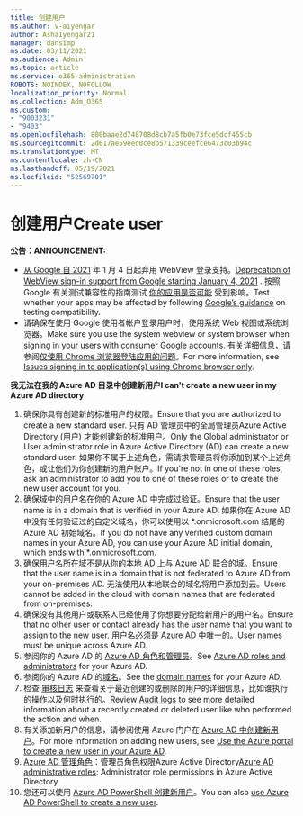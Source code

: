 ```yaml
---
title: 创建用户
ms.author: v-aiyengar
author: AshaIyengar21
manager: dansimp
ms.date: 03/11/2021
ms.audience: Admin
ms.topic: article
ms.service: o365-administration
ROBOTS: NOINDEX, NOFOLLOW
localization_priority: Normal
ms.collection: Adm_O365
ms.custom:
- "9003231"
- "9403"
ms.openlocfilehash: 800baae2d748708d8cb7a5fb0e73fce5dcf455cb
ms.sourcegitcommit: 2d617ae59eed0ce8b571339ceefce6473c03b94c
ms.translationtype: MT
ms.contentlocale: zh-CN
ms.lasthandoff: 05/19/2021
ms.locfileid: "52569701"
---
```

# <a name="create-user"></a><span data-ttu-id="617ac-102">创建用户</span><span class="sxs-lookup"><span data-stu-id="617ac-102">Create user</span></span>

<span data-ttu-id="617ac-103">**公告：**</span><span class="sxs-lookup"><span data-stu-id="617ac-103">**ANNOUNCEMENT:**</span></span>

- <span data-ttu-id="617ac-104">[从 Google 自 2021](/azure/active-directory/external-identities/google-federation#deprecation-of-webview-sign-in-support) 年 1 月 4 日起弃用 WebView 登录支持。</span><span class="sxs-lookup"><span data-stu-id="617ac-104">[Deprecation of WebView sign-in support from Google starting January 4, 2021](/azure/active-directory/external-identities/google-federation#deprecation-of-webview-sign-in-support) .</span></span> <span data-ttu-id="617ac-105">按照 Google 有关测试兼容性的指南测试 [你的应用是否可能](https://go.microsoft.com/fwlink/?linkid=2157323) 受到影响。</span><span class="sxs-lookup"><span data-stu-id="617ac-105">Test whether your apps may be affected by following [Google’s guidance](https://go.microsoft.com/fwlink/?linkid=2157323) on testing compatibility.</span></span>
- <span data-ttu-id="617ac-106">请确保在使用 Google 使用者帐户登录用户时，使用系统 Web 视图或系统浏览器。</span><span class="sxs-lookup"><span data-stu-id="617ac-106">Make sure you use the system webview or system browser when signing in your users with consumer Google accounts.</span></span> <span data-ttu-id="617ac-107">有关详细信息，请参阅[仅使用 Chrome 浏览器登陆应用的问题](/office365/troubleshoot/miscellaneous/chrome-behavior-affects-applications)。</span><span class="sxs-lookup"><span data-stu-id="617ac-107">For more information, see [Issues signing in to application(s) using Chrome browser only](/office365/troubleshoot/miscellaneous/chrome-behavior-affects-applications).</span></span>

<span data-ttu-id="617ac-108">**我无法在我的 Azure AD 目录中创建新用户**</span><span class="sxs-lookup"><span data-stu-id="617ac-108">**I can't create a new user in my Azure AD directory**</span></span>

1. <span data-ttu-id="617ac-109">确保你具有创建新的标准用户的权限。</span><span class="sxs-lookup"><span data-stu-id="617ac-109">Ensure that you are authorized to create a new standard user.</span></span> <span data-ttu-id="617ac-110">只有 AD 管理员中的全局管理员Azure Active Directory (用户) 才能创建新的标准用户。</span><span class="sxs-lookup"><span data-stu-id="617ac-110">Only the Global administrator or User administrator role in Azure Active Directory (AD) can create a new standard user.</span></span> <span data-ttu-id="617ac-111">如果你不属于上述角色，需请求管理员将你添加到某个上述角色，或让他们为你创建新的用户账户。</span><span class="sxs-lookup"><span data-stu-id="617ac-111">If you're not in one of these roles, ask an administrator to add you to one of these roles or to create the new user account for you.</span></span>
1. <span data-ttu-id="617ac-112">确保域中的用户名在你的 Azure AD 中完成过验证。</span><span class="sxs-lookup"><span data-stu-id="617ac-112">Ensure that the user name is in a domain that is verified in your Azure AD.</span></span> <span data-ttu-id="617ac-113">如果你在 Azure AD 中没有任何验证过的自定义域名，你可以使用以 \*.onmicrosoft.com 结尾的 Azure AD 初始域名。</span><span class="sxs-lookup"><span data-stu-id="617ac-113">If you do not have any verified custom domain names in your Azure AD, you can use your Azure AD initial domain, which ends with \*.onmicrosoft.com.</span></span>
1. <span data-ttu-id="617ac-114">确保用户名所在域不是从你的本地 AD 上与 Azure AD 联合的域。</span><span class="sxs-lookup"><span data-stu-id="617ac-114">Ensure that the user name is in a domain that is not federated to Azure AD from your on-premises AD.</span></span> <span data-ttu-id="617ac-115">无法使用从本地联合的域名将用户添加到云。</span><span class="sxs-lookup"><span data-stu-id="617ac-115">Users cannot be added in the cloud with domain names that are federated from on-premises.</span></span>
1. <span data-ttu-id="617ac-116">确保没有其他用户或联系人已经使用了你想要分配给新用户的用户名。</span><span class="sxs-lookup"><span data-stu-id="617ac-116">Ensure that no other user or contact already has the user name that you want to assign to the new user.</span></span> <span data-ttu-id="617ac-117">用户名必须是 Azure AD 中唯一的。</span><span class="sxs-lookup"><span data-stu-id="617ac-117">User names must be unique across Azure AD.</span></span>
1. <span data-ttu-id="617ac-118">参阅你的 Azure AD 的 [Azure AD 角色和管理员](https://portal.azure.com/#blade/Microsoft_AAD_IAM/ActiveDirectoryMenuBlade/RolesAndAdministrators)。</span><span class="sxs-lookup"><span data-stu-id="617ac-118">See [Azure AD roles and administrators](https://portal.azure.com/#blade/Microsoft_AAD_IAM/ActiveDirectoryMenuBlade/RolesAndAdministrators) for your Azure AD.</span></span>
1. <span data-ttu-id="617ac-119">参阅你的 Azure AD 的[域名](https://portal.azure.com/#blade/Microsoft_AAD_IAM/ActiveDirectoryMenuBlade/RolesAndAdministrators)。</span><span class="sxs-lookup"><span data-stu-id="617ac-119">See the [domain names](https://portal.azure.com/#blade/Microsoft_AAD_IAM/ActiveDirectoryMenuBlade/RolesAndAdministrators) for your Azure AD.</span></span>
1. <span data-ttu-id="617ac-120">检查 [审核日志](https://portal.azure.com/#blade/Microsoft_AAD_IAM/ActiveDirectoryMenuBlade/RolesAndAdministrators) 来查看关于最近创建的或删除的用户的详细信息，比如谁执行的操作以及何时执行的。</span><span class="sxs-lookup"><span data-stu-id="617ac-120">Review [Audit logs](https://portal.azure.com/#blade/Microsoft_AAD_IAM/ActiveDirectoryMenuBlade/RolesAndAdministrators) to see more detailed information about a recently created or deleted user like who performed the action and when.</span></span>
1. <span data-ttu-id="617ac-121">有关添加新用户的信息，请参阅使用 Azure 门户在 [Azure AD 中创建新用户](/azure/active-directory/active-directory-users-create-azure-portal)。</span><span class="sxs-lookup"><span data-stu-id="617ac-121">For more information on adding new users, see [Use the Azure portal to create a new user in your Azure AD](/azure/active-directory/active-directory-users-create-azure-portal).</span></span>
1. <span data-ttu-id="617ac-122">[Azure AD 管理角色](/azure/active-directory/active-directory-assign-admin-roles)：管理员角色权限Azure Active Directory</span><span class="sxs-lookup"><span data-stu-id="617ac-122">[Azure AD administrative roles](/azure/active-directory/active-directory-assign-admin-roles): Administrator role permissions in Azure Active Directory</span></span>
1. <span data-ttu-id="617ac-123">您还可以使用 [Azure AD PowerShell 创建新用户](/powershell/module/azuread/new-azureaduser?view=azureadps-2.0)。</span><span class="sxs-lookup"><span data-stu-id="617ac-123">You can also [use Azure AD PowerShell to create a new user](/powershell/module/azuread/new-azureaduser?view=azureadps-2.0).</span></span>
